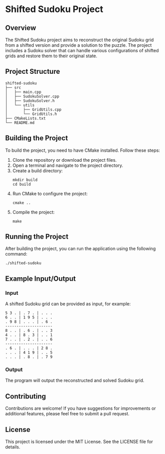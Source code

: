 # Shifted Sudoku Project

## Overview
The Shifted Sudoku project aims to reconstruct the original Sudoku grid from a shifted version and provide a solution to the puzzle. The project includes a Sudoku solver that can handle various configurations of shifted grids and restore them to their original state.

## Project Structure
```
shifted-sudoku
├── src
│   ├── main.cpp
│   ├── SudokuSolver.cpp
│   ├── SudokuSolver.h
│   └── utils
│       ├── GridUtils.cpp
│       └── GridUtils.h
├── CMakeLists.txt
└── README.md
```

## Building the Project
To build the project, you need to have CMake installed. Follow these steps:

1. Clone the repository or download the project files.
2. Open a terminal and navigate to the project directory.
3. Create a build directory:
   ```
   mkdir build
   cd build
   ```
4. Run CMake to configure the project:
   ```
   cmake ..
   ```
5. Compile the project:
   ```
   make
   ```

## Running the Project
After building the project, you can run the application using the following command:
```
./shifted-sudoku
```

## Example Input/Output
### Input
A shifted Sudoku grid can be provided as input, for example:
```
5 3 . | . 7 . | . . .
6 . . | 1 9 5 | . . .
. 9 8 | . . . | . 6 .
---------------------
8 . . | . 6 . | . . 3
4 . . | 8 . 3 | . . 1
7 . . | . 2 . | . . 6
---------------------
. 6 . | . . . | 2 8 .
. . . | 4 1 9 | . . 5
. . . | . 8 . | . 7 9
```

### Output
The program will output the reconstructed and solved Sudoku grid.

## Contributing
Contributions are welcome! If you have suggestions for improvements or additional features, please feel free to submit a pull request.

## License
This project is licensed under the MIT License. See the LICENSE file for details.